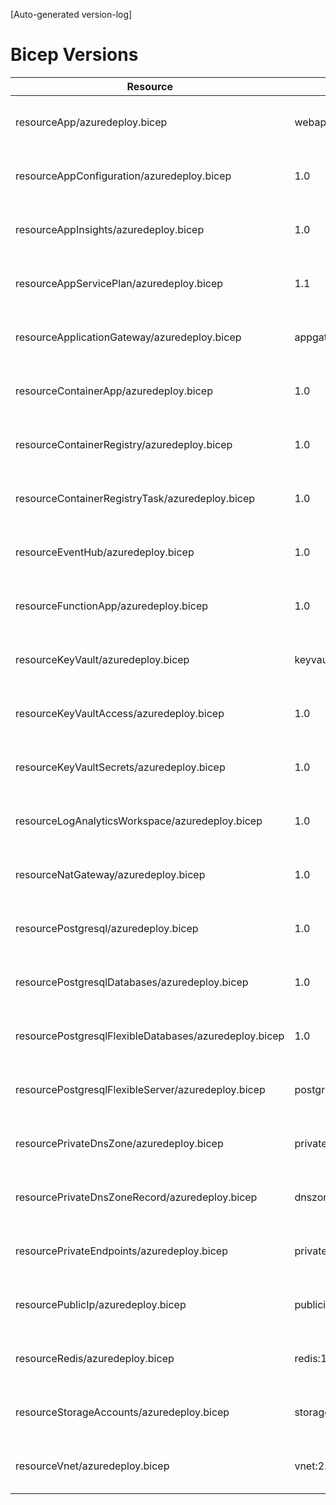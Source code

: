 [Auto-generated version-log]

# Bicep Versions
| Resource | Version | Changed | Commit |
|----------|----------|----------|----------|
| resourceApp/azuredeploy.bicep                                          | webapp:1.5 | 2025-06-02 09:01:28 +0200 | 0c8caa6 |
| resourceAppConfiguration/azuredeploy.bicep                             | 1.0 | 2024-05-15 10:52:23 +0200 | 9e5211b |
| resourceAppInsights/azuredeploy.bicep                                  | 1.0 | 2024-05-15 12:34:41 +0200 | cad6e60 |
| resourceAppServicePlan/azuredeploy.bicep                               | 1.1 | 2025-04-01 13:33:20 +0200 | 5630ea6 |
| resourceApplicationGateway/azuredeploy.bicep                           | appgateway:1.2 | 2025-08-13 16:28:26 +0200 | 1dbcb66 |
| resourceContainerApp/azuredeploy.bicep                                 | 1.0 | 2025-01-24 11:52:48 +0100 | 045f97e |
| resourceContainerRegistry/azuredeploy.bicep                            | 1.0 | 2025-01-24 11:52:48 +0100 | 045f97e |
| resourceContainerRegistryTask/azuredeploy.bicep                        | 1.0 | 2024-08-04 14:15:47 +0200 | d5b0c44 |
| resourceEventHub/azuredeploy.bicep                                     | 1.0 | 2024-11-18 08:32:13 +0100 | 6c854a3 |
| resourceFunctionApp/azuredeploy.bicep                                  | 1.0 | 2025-04-04 08:48:55 +0200 | 3a25754 |
| resourceKeyVault/azuredeploy.bicep                                     | keyvault:1.1 | 2025-06-02 09:01:28 +0200 | 0c8caa6 |
| resourceKeyVaultAccess/azuredeploy.bicep                               | 1.0 | 2024-05-15 10:52:23 +0200 | 9e5211b |
| resourceKeyVaultSecrets/azuredeploy.bicep                              | 1.0 | 2024-05-15 10:52:23 +0200 | 9e5211b |
| resourceLogAnalyticsWorkspace/azuredeploy.bicep                        | 1.0 | 2024-05-22 10:36:13 +0200 | f06dca9 |
| resourceNatGateway/azuredeploy.bicep                                   | 1.0 | 2024-05-30 15:17:04 +0200 | e0f868b |
| resourcePostgresql/azuredeploy.bicep                                   | 1.0 | 2024-06-12 15:23:29 +0200 | 91d7307 |
| resourcePostgresqlDatabases/azuredeploy.bicep                          | 1.0 | 2024-06-12 15:29:18 +0200 | d59079f |
| resourcePostgresqlFlexibleDatabases/azuredeploy.bicep                  | 1.0 | 2024-11-28 10:29:22 +0100 | f53527c |
| resourcePostgresqlFlexibleServer/azuredeploy.bicep                     | postgresflexibleserver:1.3 | 2025-05-05 13:18:52 +0200 | aa1c6c7 |
| resourcePrivateDnsZone/azuredeploy.bicep                               | privatednszone:1.0 | 2025-05-30 16:13:02 +0200 | 345b7e6 |
| resourcePrivateDnsZoneRecord/azuredeploy.bicep                         | dnszonerecord:1.0 | 2025-06-02 09:01:28 +0200 | 0c8caa6 |
| resourcePrivateEndpoints/azuredeploy.bicep                             | privateendpoints:1.0 | 2025-06-02 09:01:28 +0200 | 0c8caa6 |
| resourcePublicIp/azuredeploy.bicep                                     | publicip:1.2 | 2025-06-23 14:05:09 +0200 | dd40af5 |
| resourceRedis/azuredeploy.bicep                                        | redis:1.4 | 2025-06-02 09:01:28 +0200 | 0c8caa6 |
| resourceStorageAccounts/azuredeploy.bicep                              | storageaccount:1.1 | 2025-06-12 16:13:54 +0200 | 7919f8f |
| resourceVnet/azuredeploy.bicep                                         | vnet:2.1 | 2025-08-13 16:28:26 +0200 | 1dbcb66 |
